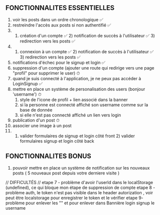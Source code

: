 ## FONCTIONNALITES ESSENTIELLES

1. voir les posts dans un ordre chronologique ✅
2. restreindre l'accès aux posts si non authentifié ✅
3. 1. création d'un compte ✅ 2) notification de succès à l'utilisateur ✅ 3) redirection vers les posts ✅
4. 1. connexion à un compte ✅ 2) notification de succès à l'utilisateur ✅ 3) redirection vers les posts ✅
5. notifications d'échec pour le signup et login ✅
6. suppression d'un compte (ajouter une route qui redirige vers une page "profil" pour supprimer le user) ⏱
7. quand je suis connecté à l'application, je ne peux pas accéder à LoginSignup ✅
8. mettre en place un système de personalisation des users (bonjour 'username') ⏱
   1) style de l'icone de profil + lien associé dans la banner
   2) si la personne est connecté affiché son username comme sur la base de donnée
   3) si elle n'est pas connecté affiché un lien vers login
9. publication d'un post ⏱
10. associer une image à un post
11. 1) valider formulaires de signup et login côté front 2) valider formulaires signup et login côté back

## FONCTIONNALITES BONUS

1. pouvoir mettre en place un système de notification sur les nouveaux posts ( 5 nouveaux post depuis votre derniere visite )

// DIFFICULTÉS //
etape 7 - problème d'avoir l'userId dans le localStorage (undefined), ce qui bloque mon étape de suppression de compte
etape 8 - problème auth, le token n'est pas visible dans le header autorization , voir peut être localstorage pour enregistrer le token et le vérifier
etape 9- problème pour enlever les "" et pour enlever dans Bannière login signup le username
